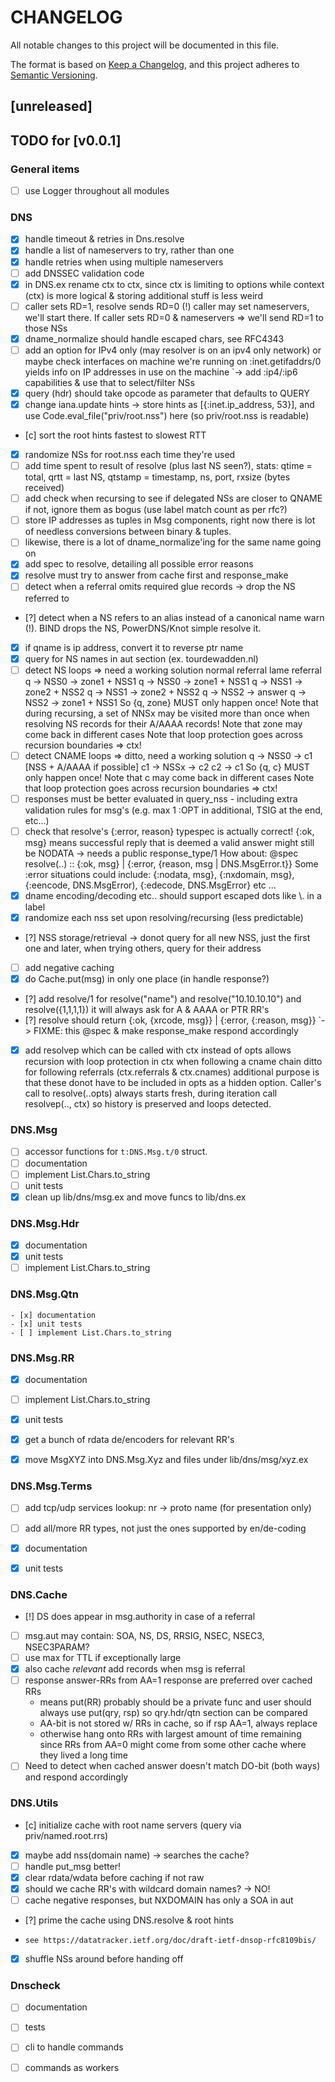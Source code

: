 # CHANGELOG

All notable changes to this project will be documented in this file.

The format is based on [Keep a Changelog](https://keepachangelog.com/en/1.0.0/),
and this project adheres to [Semantic Versioning](https://semver.org/spec/v2.0.0.html).

## [unreleased]

## TODO for [v0.0.1]

### General items
- [ ] use Logger throughout all modules

### DNS
- [x] handle timeout & retries in Dns.resolve
- [x] handle a list of nameservers to try, rather than one
- [x] handle retries when using multiple nameservers
- [ ] add DNSSEC validation code
- [x] in DNS.ex rename ctx to ctx, since ctx is limiting to options while
      context (ctx) is more logical & storing additional stuff is less weird
- [ ] caller sets RD=1, resolve sends RD=0 (!)
      caller may set nameservers, we'll start there.
      If caller sets RD=0 & nameservers => we'll send RD=1 to those NSs
- [x] dname_normalize should handle escaped chars, see RFC4343
- [ ] add an option for IPv4 only (may resolver is on an ipv4 only network)
      or maybe check interfaces on machine we're running on
      :inet.getifaddrs/0 yields info on IP addresses in use on the machine
      `-> add :ip4/:ip6 capabilities & use that to select/filter NSs
- [x] query (hdr) should take opcode as parameter that defaults to QUERY
- [x] change iana.update hints -> store hints as [{:inet.ip_address, 53}], and
      use Code.eval_file("priv/root.nss") here (so priv/root.nss is readable)
- [c] sort the root hints fastest to slowest RTT
- [x] randomize NSs for root.nss each time they're used
- [ ] add time spent to result of resolve (plus last NS seen?),
      stats: qtime = total, qrtt = last NS, qtstamp = timestamp, ns, port, rxsize (bytes received)
- [ ] add check when recursing to see if delegated NSs are closer to QNAME
      if not, ignore them as bogus (use label match count as per rfc?)
- [ ] store IP addresses as tuples in Msg components, right now there is lot
      of needless conversions between binary & tuples.
- [ ] likewise, there is a lot of dname_normalize'ing for the same name going on
- [x] add spec to resolve, detailing all possible error reasons
- [x] resolve must try to answer from cache first and response_make
- [ ] detect when a referral omits required glue records -> drop the NS
      referred to
- [?] detect when a NS refers to an alias instead of a canonical name
      warn (!). BIND drops the NS, PowerDNS/Knot simple resolve it.
- [x] if qname is ip address, convert it to reverse ptr name
- [x] query for NS names in aut section (ex. tourdewadden.nl)
- [ ] detect NS loops => need a working solution
      normal referral                  lame referral
      q -> NSS0 -> zone1 + NSS1        q -> NSS0 -> zone1 + NSS1
      q -> NSS1 -> zone2 + NSS2        q -> NSS1 -> zone2 + NSS2
      q -> NSS2 -> answer              q -> NSS2 -> zone1 + NSS1
      So {q, zone<x>} MUST only happen once!
      Note that during recursing, a set of NNSx may be visited more
      than once when resolving NS records for their A/AAAA records!
      Note that zone<x> may come back in different cases
      Note that loop protection goes across recursion boundaries => ctx!
- [ ] detect CNAME loops => ditto, need a working solution
      q  -> NSS0 -> c1 [NSS + A/AAAA if possible]
      c1 -> NSSx -> c2
      c2 -> c1
      So {q, c<x>} MUST only happen once!
      Note that c<x> may come back in different cases
      Note that loop protection goes across recursion boundaries => ctx!
- [ ] responses must be better evaluated in query_nss
      - including extra validation rules for msg's (e.g. max 1 :OPT in additional, TSIG
        at the end, etc...)
- [ ] check that resolve's {:error, reason} typespec is actually correct!
      {:ok, msg} means successful reply that is deemed a valid answer
      might still be NODATA -> needs a public response_type/1
      How about: @spec resolve(..) :: {:ok, msg} | {:error, {reason, msg | DNS.MsgError.t}}
      Some :error situations could include: {:nodata, msg}, {:nxdomain, msg},
      {:eencode, DNS.MsgError), {:edecode, DNS.MsgError} etc ...
- [x] dname encoding/decoding etc.. should support escaped dots like \\. in a label
- [x] randomize each nss set upon resolving/recursing (less predictable)
- [?] NSS storage/retrieval -> donot query for all new NSS, just the first
      one and later, when trying others, query for their address
- [ ] add negative caching
- [x] do Cache.put(msg) in only one place (in handle response?)
- [?] add resolve/1 for resolve("name") and resolve("10.10.10.10") and resolve({1,1,1,1})
      it will always ask for A & AAAA or PTR RR's
- [?] resolve should return {:ok, {xrcode, msg}} | {:error, {:reason, msg}}
      `-> FIXME: this @spec & make response_make respond accordingly
- [x] add resolvep which can be called with ctx instead of opts
      allows recursion with loop protection in ctx when following a cname chain
      ditto for following referrals (ctx.referrals & ctx.cnames)
      additional purpose is that these donot have to be included in opts as a
      hidden option. Caller's call to resolve(..opts) always starts fresh,
      during iteration call resolvep(.., ctx) so history is preserved and loops
      detected.

### DNS.Msg
- [ ] accessor functions for `t:DNS.Msg.t/0` struct.
- [ ] documentation
- [ ] implement List.Chars.to_string
- [ ] unit tests
- [x] clean up lib/dns/msg.ex and move funcs to lib/dns.ex

### DNS.Msg.Hdr
- [x] documentation
- [x] unit tests
- [ ] implement List.Chars.to_string

### DNS.Msg.Qtn
    - [x] documentation
    - [x] unit tests
    - [ ] implement List.Chars.to_string

### DNS.Msg.RR
- [x] documentation
- [ ] implement List.Chars.to_string
- [x] unit tests
- [x] get a bunch of rdata de/encoders for relevant RR's
- [x] move MsgXYZ into DNS.Msg.Xyz and files under lib/dns/msg/xyz.ex


### DNS.Msg.Terms
- [ ] add tcp/udp services lookup: nr -> proto name (for presentation only)
- [ ] add all/more RR types, not just the ones supported by en/de-coding
- [x] documentation
- [x] unit tests


### DNS.Cache
- [!] DS does appear in msg.authority in case of a referral
- [ ] msg.aut may contain: SOA, NS, DS, RRSIG, NSEC, NSEC3, NSEC3PARAM?
- [ ] use max for TTL if exceptionally large
- [x] also cache *relevant* add records when msg is referral
- [ ] response answer-RRs from AA=1 response are preferred over cached RRs
     - means put(RR) probably should be a private func and user should
       always use put(qry, rsp) so qry.hdr/qtn section can be compared
     - AA-bit is not stored w/ RRs in cache, so if rsp AA=1, always replace
     - otherwise hang onto RRs with largest amount of time remaining since RRs
           from AA=0 might come from some other cache where they lived a long time
- [ ] Need to detect when cached answer doesn't match DO-bit (both ways)
      and respond accordingly

### DNS.Utils
- [c] initialize cache with root name servers (query via priv/named.root.rrs)
- [x] maybe add nss(domain name) -> searches the cache?
- [ ] handle put_msg better!
- [x] clear rdata/wdata before caching if not raw
- [x] should we cache RR's with wildcard domain names? -> NO!
- [ ] cache negative responses, but NXDOMAIN has only a SOA in aut
- [?] prime the cache using DNS.resolve & root hints
-     see https://datatracker.ietf.org/doc/draft-ietf-dnsop-rfc8109bis/
- [x] shuffle NSs around before handing off

### Dnscheck
- [ ] documentation
- [ ] tests
- [ ] cli to handle commands
- [ ] commands as workers

